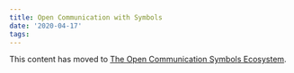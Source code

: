 ```yaml
---
title: Open Communication with Symbols
date: '2020-04-17'
tags:
---
```


This content has moved to [The Open Communication Symbols Ecosystem](/2020/04/17/the-open-communication-symbols-ecosystem/).
